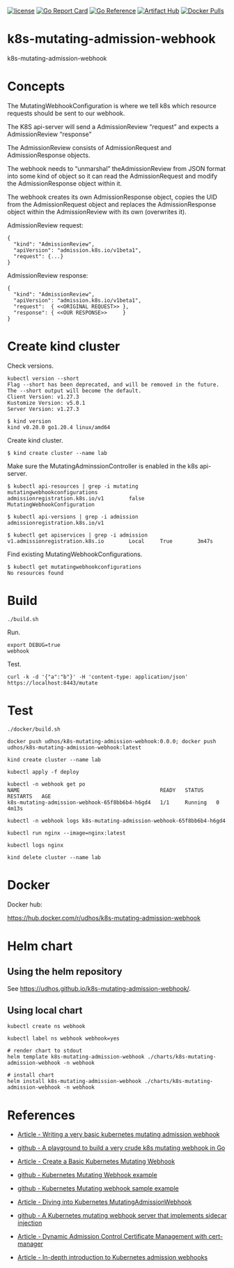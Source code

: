 [![license](http://img.shields.io/badge/license-MIT-blue.svg)](https://github.com/udhos/k8s-mutating-admission-webhook/blob/main/LICENSE)
[![Go Report Card](https://goreportcard.com/badge/github.com/udhos/k8s-mutating-admission-webhook)](https://goreportcard.com/report/github.com/udhos/k8s-mutating-admission-webhook)
[![Go Reference](https://pkg.go.dev/badge/github.com/udhos/k8s-mutating-admission-webhook.svg)](https://pkg.go.dev/github.com/udhos/k8s-mutating-admission-webhook)
[![Artifact Hub](https://img.shields.io/endpoint?url=https://artifacthub.io/badge/repository/k8s-mutating-admission-webhook)](https://artifacthub.io/packages/search?repo=k8s-mutating-admission-webhook)
[![Docker Pulls](https://img.shields.io/docker/pulls/udhos/k8s-mutating-admission-webhook)](https://hub.docker.com/r/udhos/k8s-mutating-admission-webhook)

# k8s-mutating-admission-webhook

k8s-mutating-admission-webhook

# Concepts

The MutatingWebhookConfiguration is where we tell k8s which resource requests should be sent to our webhook.

The K8S api-server will send a AdmissionReview “request” and expects a AdmissionReview “response”

The AdmissionReview consists of AdmissionRequest and AdmissionResponse objects.

The webhook needs to “unmarshal” theAdmissionReview from JSON format into some kind of object so it can read the AdmissionRequest and modify the AdmissionResponse object within it.

The webhook creates its own AdmissionResponse object, copies the UID from the AdmissionRequest object and replaces the AdmissionResponse object within the AdmissionReview with its own (overwrites it).

AdmissionReview request:

```
{
  "kind": "AdmissionReview",
  "apiVersion": "admission.k8s.io/v1beta1",
  "request": {...}
}
```

AdmissionReview response:

```
{
  "kind": "AdmissionReview",
  "apiVersion": "admission.k8s.io/v1beta1",
  "request":  { <<ORIGINAL REQUEST>> },
  "response": { <<OUR RESPONSE>>     }
}
```

# Create kind cluster

Check versions.

```
kubectl version --short
Flag --short has been deprecated, and will be removed in the future. The --short output will become the default.
Client Version: v1.27.3
Kustomize Version: v5.0.1
Server Version: v1.27.3
```

```
$ kind version
kind v0.20.0 go1.20.4 linux/amd64
```

Create kind cluster.

```
$ kind create cluster --name lab
```

Make sure the MutatingAdminssionController is enabled in the k8s api-server.

```
$ kubectl api-resources | grep -i mutating
mutatingwebhookconfigurations                  admissionregistration.k8s.io/v1        false        MutatingWebhookConfiguration

$ kubectl api-versions | grep -i admission
admissionregistration.k8s.io/v1

$ kubectl get apiservices | grep -i admission
v1.admissionregistration.k8s.io        Local     True        3m47s
```

Find existing MutatingWebhookConfigurations.

```
$ kubectl get mutatingwebhookconfigurations
No resources found
```

# Build

```
./build.sh
```

Run.

```
export DEBUG=true
webhook
```

Test.

```
curl -k -d '{"a":"b"}' -H 'content-type: application/json' https://localhost:8443/mutate
```

# Test

```
./docker/build.sh

docker push udhos/k8s-mutating-admission-webhook:0.0.0; docker push udhos/k8s-mutating-admission-webhook:latest

kind create cluster --name lab

kubectl apply -f deploy

kubectl -n webhook get po
NAME                                             READY   STATUS    RESTARTS   AGE
k8s-mutating-admission-webhook-65f8bb6b4-h6gd4   1/1     Running   0          4m13s

kubectl -n webhook logs k8s-mutating-admission-webhook-65f8bb6b4-h6gd4

kubectl run nginx --image=nginx:latest

kubectl logs nginx

kind delete cluster --name lab
```

# Docker

Docker hub:

https://hub.docker.com/r/udhos/k8s-mutating-admission-webhook


# Helm chart

## Using the helm repository

See https://udhos.github.io/k8s-mutating-admission-webhook/.

## Using local chart

```
kubectl create ns webhook

kubectl label ns webhook webhook=yes

# render chart to stdout
helm template k8s-mutating-admission-webhook ./charts/k8s-mutating-admission-webhook -n webhook

# install chart
helm install k8s-mutating-admission-webhook ./charts/k8s-mutating-admission-webhook -n webhook
```

# References

* [Article - Writing a very basic kubernetes mutating admission webhook](https://medium.com/ovni/writing-a-very-basic-kubernetes-mutating-admission-webhook-398dbbcb63ec)

* [github - A playground to build a very crude k8s mutating webhook in Go](https://github.com/alex-leonhardt/k8s-mutate-webhook)

* [Article - Create a Basic Kubernetes Mutating Webhook](https://trstringer.com/kubernetes-mutating-webhook/)

* [github - Kubernetes Mutating Webhook example](https://github.com/trstringer/kubernetes-mutating-webhook)

* [github - Kubernetes Mutating webhook sample example](https://github.com/cloud-ark/sample-mutatingwebhook)

* [Article - Diving into Kubernetes MutatingAdmissionWebhook](https://medium.com/ibm-cloud/diving-into-kubernetes-mutatingadmissionwebhook-6ef3c5695f74)

* [github - A Kubernetes mutating webhook server that implements sidecar injection](https://github.com/morvencao/kube-sidecar-injector)

* [Article - Dynamic Admission Control Certificate Management with cert-manager](https://trstringer.com/admission-control-cert-manager/)

* [Article - In-depth introduction to Kubernetes admission webhooks](https://banzaicloud.com/blog/k8s-admission-webhooks/)

